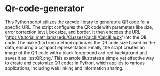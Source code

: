 # Qr-code-generator
This Python script utilizes the qrcode library to generate a QR code for a specific URL. The script configures the QR code with parameters like size, error correction level, box size, and border. It then encodes the URL 'https://tutorial.math.lamar.edu/Classes/CalcIII/CalcIII.aspx' into the QR code. The make(fit=True) method optimizes the QR code size based on the data, ensuring a compact representation. Finally, the script creates an image of the QR code with a black foreground and red background and saves it as 'testQR.png.' This example illustrates a simple yet effective way to create and customize QR codes in Python, which applies to various applications, including web linking and information sharing.

